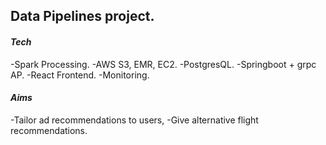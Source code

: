 ## Data Pipelines project.

#### _Tech_

-Spark Processing.
-AWS S3, EMR, EC2.
-PostgresQL.
-Springboot + grpc AP.
-React Frontend.
-Monitoring.

#### _Aims_

-Tailor ad recommendations to users,
-Give alternative flight recommendations.
